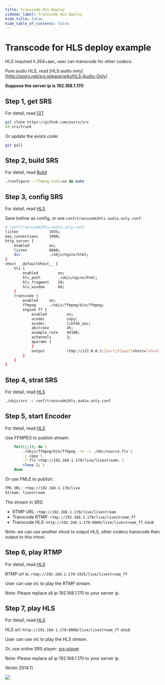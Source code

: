 ```yaml
---
title: Transcode HLS Deploy
sidebar_label: Transcode HLS Deploy
hide_title: false
hide_table_of_contents: false
---
```


# Transcode for HLS deploy example

HLS required h.264+aac, user can transcode for other codecs.

Pure audio HLS, read [HLS audio only][http://ossrs.net/srs.release/wiki/HLS-Audio-Only]

**Suppose the server ip is 192.168.1.170**

## Step 1, get SRS

For detail, read [GIT](./git)

```bash
git clone https://github.com/ossrs/srs
cd srs/trunk
```

Or update the exists code:

```bash
git pull
```

## Step 2, build SRS

For detail, read [Build](./install)

```bash
./configure --ffmpeg-tool=on && make
```

## Step 3, config SRS

For detail, read [HLS](./delivery-hls)

Save bellow as config, or use `conf/transcode2hls.audio.only.conf`:

```bash
# conf/transcode2hls.audio.only.conf
listen              1935;
max_connections     1000;
http_server {
    enabled         on;
    listen          8080;
    dir             ./objs/nginx/html;
}
vhost __defaultVhost__ {
    hls {
        enabled         on;
        hls_path        ./objs/nginx/html;
        hls_fragment    10;
        hls_window      60;
    }
    transcode {
        enabled     on;
        ffmpeg      ./objs/ffmpeg/bin/ffmpeg;
        engine ff {
            enabled         on;
            vcodec          copy;
            acodec          libfdk_aac;
            abitrate        45;
            asample_rate    44100;
            achannels       2;
            aparams {
            }
            output          rtmp://127.0.0.1:[port]/[app]?vhost=[vhost]/[stream]_[engine];
        }
    }
}
```

## Step 4, strat SRS

For detail, read [HLS](./delivery-hls)

```bash
./objs/srs -c conf/transcode2hls.audio.only.conf
```

## Step 5, start Encoder

For detail, read [HLS](./delivery-hls)

Use FFMPEG to publish stream:

```bash
    for((;;)); do \
        ./objs/ffmpeg/bin/ffmpeg -re -i ./doc/source.flv \
        -c copy \
        -f flv rtmp://192.168.1.170/live/livestream; \
        sleep 1; \
    done
```

Or use FMLE to publish:

```bash
FMS URL: rtmp://192.168.1.170/live
Stream: livestream
```

The stream in SRS:
* RTMP URL: `rtmp://192.168.1.170/live/livestream`
* Transcode RTMP: `rtmp://192.168.1.170/live/livestream_ff`
* Transcode HLS: `http://192.168.1.170:8080/live/livestream_ff.m3u8`

Note: we can use another vhost to output HLS, other codecs transcode then output to this vhost.

## Step 6, play RTMP

For detail, read [HLS](./delivery-hls)

RTMP url is: `rtmp://192.168.1.170:1935/live/livestream_ff`

User can use vlc to play the RTMP stream.

Note: Please replace all ip 192.168.1.170 to your server ip.

## Step 7, play HLS

For detail, read [HLS](./delivery-hls)

HLS url: `http://192.168.1.170:8080/live/livestream_ff.m3u8`

User can use vlc to play the HLS stream.

Or, use online SRS player: [srs-player](https://ossrs.net/players/srs_player.html)

Note: Please replace all ip 192.168.1.170 to your server ip.

Winlin 2014.11

![](https://ossrs.net/gif/v1/sls.gif?site=ossrs.io&path=/lts/doc/en/v4/sample-transcode-to-hls)


